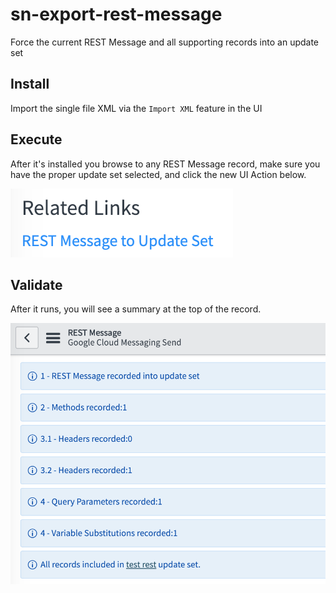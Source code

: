 # sn-export-rest-message
Force the current REST Message and all supporting records into an update set

## Install

Import the single file XML via the `Import XML` feature in the UI

## Execute

After it's installed you browse to any REST Message record, make sure you have the proper update set selected, and click the new UI Action below.

![ClickIt](/img/related-links.png)


## Validate

After it runs, you will see a summary at the top of the record.

![ClickIt2](/img/ui-messages.png)
